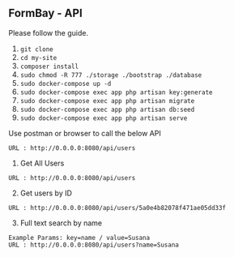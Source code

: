 ## FormBay - API

Please follow the guide.

1. `git clone`
2. `cd my-site`
3. `composer install`
4. `sudo chmod -R 777 ./storage ./bootstrap ./database`
5. `sudo docker-compose up -d`
6. `sudo docker-compose exec app php artisan key:generate`
7. `sudo docker-compose exec app php artisan migrate`
8. `sudo docker-compose exec app php artisan db:seed`
9. `sudo docker-compose exec app php artisan serve`

Use postman or browser to call the below API
```
URL : http://0.0.0.0:8080/api/users
```

1. Get All Users
```
URL : http://0.0.0.0:8080/api/users
```
2. Get users by ID
```
URL : http://0.0.0.0:8080/api/users/5a0e4b82078f471ae05dd33f
```
3. Full text search by name
```
Example Params: key=name / value=Susana
URL : http://0.0.0.0:8080/api/users?name=Susana